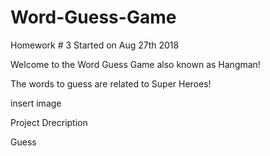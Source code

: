 # Word-Guess-Game
Homework # 3
Started on Aug 27th 2018

Welcome to the Word Guess Game also known as Hangman!

The words to guess are related to Super Heroes!

insert image

Project Drecription

Guess